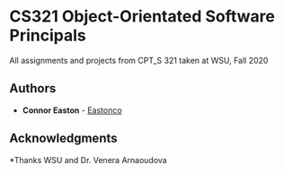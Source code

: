 # CS321 Object-Orientated Software Principals

All assignments and projects from CPT_S 321 taken at WSU, Fall 2020


## Authors

* **Connor Easton**  - [Eastonco](https://github.com/Eastonco)


## Acknowledgments

*Thanks WSU and Dr. Venera Arnaoudova